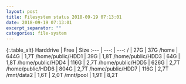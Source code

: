 ```yaml
---
layout: post
title: Filesystem status 2018-09-19 07:13:01
date: 2018-09-19 07:13:01
excerpt_separator: ""
categories: file-system
---
```

{:.table_alt}
Harddrive | Free | Size
:--- | ---: | ---:
/ | 27G | 37G
/home | 644G | 1,7T
/home/public/HDD1 | 39G | 1,8T
/home/public/HDD3 | 64G | 1,8T
/home/public/HDD4 | 116G | 2,7T
/home/public/HDD5 | 626G | 2,7T
/home/public/HDD6 | 804G | 2,7T
/home/public/HDD7 | 116G | 2,7T
/mnt/data2 | 1,6T | 2,0T
/mnt/pool | 1,9T | 8,2T

